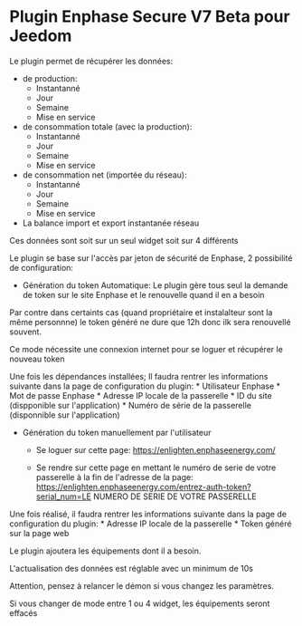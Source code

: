 # Plugin Enphase Secure V7 Beta pour Jeedom

Le plugin permet de récupérer les données: 
* de production:
    * Instantanné
    * Jour
    * Semaine
    * Mise en service
* de consommation totale (avec la production):
    * Instantanné
    * Jour
    * Semaine
    * Mise en service
* de consommation net (importée du réseau):
    * Instantanné
    * Jour
    * Semaine
    * Mise en service
* La balance import et export instantanée réseau

Ces données sont soit sur un seul widget soit sur 4 différents
 
Le plugin se base sur l'accès par jeton de sécurité de Enphase, 2 possibilité de configuration:
* Génération du token Automatique:
Le plugin gère tous seul la demande de token sur le site Enphase et le renouvelle quand il en a besoin

Par contre dans certaints cas (quand propriétaire et instalalteur sont la même personnne) le token généré ne dure que 12h donc ilk sera renouvellé souvent.

Ce mode nécessite une connexion internet pour se loguer et récupérer le nouveau token

Une fois les dépendances installées;
Il faudra  rentrer les informations suivante dans la page de configuration du plugin:
    * Utilisateur Enphase
    * Mot de passe Enphase
    * Adresse IP locale de la passerelle
    * ID du site (dispponible sur l'application)
    * Numéro de série de la passerelle (disponnible sur l'application)

* Génération du token manuellement par l'utilisateur
   * Se loguer sur cette page: https://enlighten.enphaseenergy.com/

   * Se rendre sur cette page en mettant le numéro de serie de votre passerelle à la fin de l'adresse de la page:  https://enlighten.enphaseenergy.com/entrez-auth-token?serial_num=LE NUMERO DE SERIE DE VOTRE PASSERELLE 

Une fois réalisé, il faudra  rentrer les informations suivante dans la page de configuration du plugin:
    * Adresse IP locale de la passerelle
    * Token généré sur la page web

Le plugin ajoutera les équipements dont il a besoin.

L'actualisation des données est réglable avec un minimum de 10s


Attention, pensez à relancer le démon si vous changez les paramètres.

Si vous changer de mode entre 1 ou 4 widget, les équipements seront effacés
